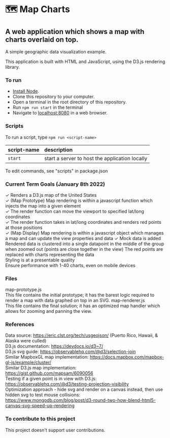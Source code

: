 🗺️ Map Charts
===
A web application which shows a map with charts overlaid on top.
---
A simple geographic data visualization example.

This application is built with HTML and JavaScript, using the D3.js rendering library.

### To run
* [Install Node].
* Clone this repository to your computer.
* Open a terminal in the root directory of this repository.
* Run `npm run start` in the terminal
* Navigate to [localhost:8080] in a web browser.

### Scripts
To run a script, type `npm run <script-name>`

| script-name | description |
|:----------- |:----------- |
| `start` | start a server to host the application locally |

To edit commands, see "scripts" in package.json

### Current Term Goals (January 8th 2022)
✓ Renders a D3.js map of the United States  
✓ (Map Prototype) Map rendering is within a javascript function which injects the map into a given element  
✓ The render function can move the viewport to specified lat/long coordinates  
✓ The render function takes in lat/long coordinates and renders red points at those positions  
✓ (Map Display) Map rendering is within a javascript object which manages a map and can update the view properties and data
✓ Mock data is added  
Rendered data is clustered into a single datapoint in the middle of the group when zoomed out (points are close together in the view)
The red points are replaced with charts representing the data  
Styling is at a presentable quality  
Ensure performance with 1-40 charts, even on mobile devices  

### Files
map-prototype.js  
This file contains the initial prototype; it has the barest logic required to render a map with data graphed on top in an SVG.
map-renderer.js  
This file contains the final solution; it has an optimized map handler which allows for zooming and panning the view.

### References
Data source: https://eric.clst.org/tech/usgeojson/ (Puerto Rico, Hawaii, & Alaska were culled)  
D3.js documentation: https://devdocs.io/d3~7/  
D3.js svg guide: https://observablehq.com/@d3/selection-join  
Similar MapboxGL map implementation: https://docs.mapbox.com/mapbox-gl-js/example/cluster/  
Similar D3.js map implementation: https://gist.github.com/mapsam/6090056  
Testing if a given point is in view with D3.js: https://observablehq.com/@d3/testing-projection-visibility  
Optimization approach - hide svg and render on a canvas instead, then use hidden svg to test mouse collisions: https://www.mongodb.com/blog/post/d3-round-two-how-blend-html5-canvas-svg-speed-up-rendering  

### To contribute to this project
This project doesn't support user contributions.

[Install Node]: https://nodejs.org/en/download/
[localhost:8080]: http://localhost:8080
